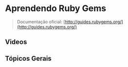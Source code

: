 # Aprendendo Ruby Gems

> Documentação oficial: [http://guides.rubygems.org/](http://guides.rubygems.org/)

## Videos

## Tópicos Gerais